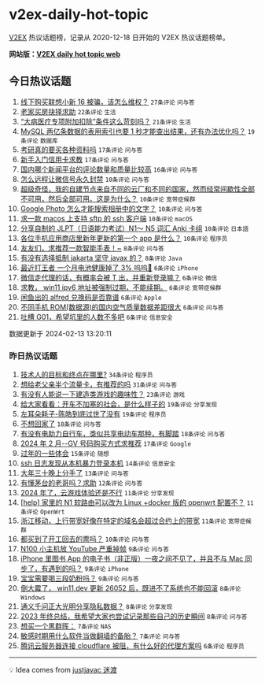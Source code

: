 # v2ex-daily-hot-topic

[V2EX](https://www.v2ex.com/) 热议话题榜，记录从 2020-12-18 日开始的 V2EX 热议话题榜单。

**网站版：[V2EX daily hot topic web](https://boojack.github.io/v2ex-daily-hot-topic-web/)**

## 今日热议话题

<!-- TODAY BEGIN -->

1. [线下购买联想小新 16 被骗，该怎么维权？](https://www.v2ex.com/t/1015462) `27条评论` `问与答`
1. [老家买房抉择求助](https://www.v2ex.com/t/1015514) `22条评论` `生活`
1. [“大病医疗专项附加扣除”条件这么苛刻吗？](https://www.v2ex.com/t/1015476) `21条评论` `生活`
1. [MySQL 两亿条数据的表用索引也要 1 秒才能查出结果，还有办法优化吗？](https://www.v2ex.com/t/1015507) `19条评论` `数据库`
1. [考研真的要买各种资料吗](https://www.v2ex.com/t/1015488) `17条评论` `问与答`
1. [新手入门信用卡求教](https://www.v2ex.com/t/1015486) `17条评论` `问与答`
1. [国内哪个新闻平台的评论数量和质量比较高](https://www.v2ex.com/t/1015497) `16条评论` `问与答`
1. [怎么远程让微信号永久封禁](https://www.v2ex.com/t/1015525) `10条评论` `问与答`
1. [超级奇怪，我的自建节点来自不同的云厂和不同的国家，然而经常间歇性全部不可用，然后全部可用。这是为什么？](https://www.v2ex.com/t/1015504) `10条评论` `宽带症候群`
1. [Google Photo 怎么才能搜索相册中的文字？](https://www.v2ex.com/t/1015483) `10条评论` `问与答`
1. [求一款 macos 上支持 sftp 的 ssh 客户端](https://www.v2ex.com/t/1015480) `10条评论` `macOS`
1. [分享自制的 JLPT（日语能力考试）N1～ N5 词汇 Anki 卡组](https://www.v2ex.com/t/1015472) `10条评论` `日本語`
1. [各位手机应用商店里新年更新的第一个 app 是什么？](https://www.v2ex.com/t/1015470) `10条评论` `程序员`
1. [友友们，求推荐一款智能手表！~](https://www.v2ex.com/t/1015523) `8条评论` `问与答`
1. [有没有选择抵制 jakarta 坚守 javax 的？](https://www.v2ex.com/t/1015516) `8条评论` `Java`
1. [最近打王者 一个月电池健康掉了 3% 呜呜🥹](https://www.v2ex.com/t/1015515) `6条评论` `iPhone`
1. [微信走代理的话，有概率会被 T 出，并重新登录嘛？](https://www.v2ex.com/t/1015503) `6条评论` `微信`
1. [求教， win11 ipv6 地址被强制过期，不能续期。](https://www.v2ex.com/t/1015498) `6条评论` `宽带症候群`
1. [闲鱼出的 alfred 兑换码是否靠谱](https://www.v2ex.com/t/1015475) `6条评论` `Apple`
1. [不同手机 ROM(数据源)的国内空气质量数据差距很大](https://www.v2ex.com/t/1015493) `6条评论` `问与答`
1. [吐槽 G01，希望坑里的人数不多吧](https://www.v2ex.com/t/1015464) `6条评论` `信息安全`

数据更新于 2024-02-13 13:20:11

<!-- TODAY END -->

### 昨日热议话题

<!-- YESTERDAY BEGIN -->

1. [技术人的目标和终点在哪里?](https://www.v2ex.com/t/1015421) `34条评论` `程序员`
1. [想给老父亲半个流量卡，有推荐的吗](https://www.v2ex.com/t/1015388) `31条评论` `问与答`
1. [有没有人能说一下建造类游戏的趣味性？](https://www.v2ex.com/t/1015401) `23条评论` `游戏`
1. [给大家看看：开车不加塞的社会，是什么样子的](https://www.v2ex.com/t/1015409) `19条评论` `分享发现`
1. [左耳朵耗子-陈皓到底过世了没有](https://www.v2ex.com/t/1015407) `19条评论` `程序员`
1. [不想回家了](https://www.v2ex.com/t/1015395) `18条评论` `问与答`
1. [有没有电助力自行车，类似共享电动车那种，有脚踏](https://www.v2ex.com/t/1015400) `18条评论` `问与答`
1. [2024 年 2 月--GV 号码购买方式求推荐](https://www.v2ex.com/t/1015419) `17条评论` `Google`
1. [过年的一些体会](https://www.v2ex.com/t/1015439) `15条评论` `随想`
1. [ssh 日志发现从本机暴力登录本机](https://www.v2ex.com/t/1015418) `14条评论` `信息安全`
1. [大年三十晚上分手了](https://www.v2ex.com/t/1015429) `13条评论` `问与答`
1. [有懂茅台的老哥吗？求助](https://www.v2ex.com/t/1015410) `12条评论` `问与答`
1. [2024 年了，云游戏体验还是不行](https://www.v2ex.com/t/1015449) `11条评论` `分享发现`
1. [[help] 家里的 N1 软路由可以改为 Linux +docker 版的 openwrt 配置不？](https://www.v2ex.com/t/1015389) `11条评论` `OpenWrt`
1. [浙江移动，上行带宽好像在特定的域名会超过合约上的带宽](https://www.v2ex.com/t/1015386) `11条评论` `宽带症候群`
1. [都买到了开工回去的票吗？](https://www.v2ex.com/t/1015428) `10条评论` `问与答`
1. [N100 小主机放 YouTube 严重掉帧](https://www.v2ex.com/t/1015434) `9条评论` `问与答`
1. [iPhone 里图书 App 的电子书（非正版）一夜之间不见了，并且不与 Mac 同步了，有遇到的吗？](https://www.v2ex.com/t/1015394) `9条评论` `iPhone`
1. [宝宝需要喝三段奶粉吗？](https://www.v2ex.com/t/1015387) `9条评论` `问与答`
1. [倒大霉了， win11.dev 更新 26052 后，既进不了系统也不能回滚](https://www.v2ex.com/t/1015426) `8条评论` `Windows`
1. [通义千问正大光明分享隐私数据？](https://www.v2ex.com/t/1015417) `8条评论` `分享发现`
1. [2023 年终总结，我希望大家也尝试记录那些自己的历史瞬间](https://www.v2ex.com/t/1015416) `8条评论` `问与答`
1. [想买一个黑群晖：](https://www.v2ex.com/t/1015414) `7条评论` `NAS`
1. [敏感时期用什么软件当做翻墙的备胎？](https://www.v2ex.com/t/1015423) `7条评论` `问与答`
1. [腾讯云服务器连接 cloudflare 被阻，有什么好的代理方案吗](https://www.v2ex.com/t/1015453) `6条评论` `程序员`

<!-- YESTERDAY END -->

---

💡 Idea comes from [justjavac 迷渡](https://github.com/justjavac/)
